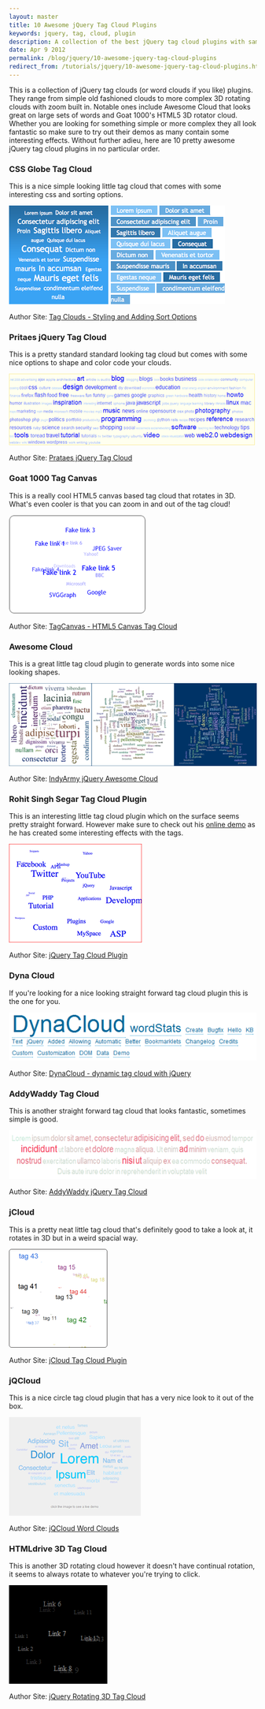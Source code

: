 ```yaml
---
layout: master
title: 10 Awesome jQuery Tag Cloud Plugins
keywords: jquery, tag, cloud, plugin
description: A collection of the best jQuery tag cloud plugins with sample images and demo and download links.
date: Apr 9 2012
permalink: /blog/jquery/10-awesome-jquery-tag-cloud-plugins
redirect_from: /tutorials/jquery/10-awesome-jquery-tag-cloud-plugins.html
---
```


This is a collection of jQuery tag clouds (or word clouds if you like) plugins.  They range from simple old fashioned clouds to more complex 3D rotating clouds with zoom built in.  Notable ones include Awesome Cloud that looks great on large sets of words and Goat 1000's HTML5 3D rotator cloud.  Whether you are looking for something simple or more complex they all look fantastic so make sure to try out their demos as many contain some interesting effects.  Without further adieu, here are 10 pretty awesome jQuery tag cloud plugins in no particular order.

### CSS Globe Tag Cloud

This is a nice simple looking little tag cloud that comes with some interesting css and sorting options.

![cssglobe](/img/cssglobe.png)

Author Site: [Tag Clouds - Styling and Adding Sort Options](http://cssglobe.com/post/4581/tag-clouds-styling-and-adding-sort-options)

### Pritaes jQuery Tag Cloud

This is a pretty standard standard looking tag cloud but comes with some nice options to shape and color code your clouds.

![pritaes](/img/pritaes.png)

Author Site: [Prataes jQuery Tag Cloud](http://www.pritaeas.net/public/jquery/jquery.tagcloud.0.5.0/index.html)

### Goat 1000 Tag Canvas

This is a really cool HTML5 canvas based tag cloud that rotates in 3D.  What's even cooler is that you can zoom in and out of the tag cloud!

![tagcanvas](/img/tagcanvas.png)

Author Site: [TagCanvas - HTML5 Canvas Tag Cloud](http://www.goat1000.com/tagcanvas.php)

### Awesome Cloud

This is a great little tag cloud plugin to generate words into some nice looking shapes.

![awesomecloud](/img/awesomecloud.png)

Author Site: [IndyArmy jQuery Awesome Cloud](http://indyarmy.com/awesomeCloud)

### Rohit Singh Segar Tag Cloud Plugin

This is an interesting little tag cloud plugin which on the surface seems pretty straight forward.  However make sure to check out his [online demo](http://rohitsengar.cueblocks.net/tag-cloud/) as he has created some interesting effects with the tags.

![rohit](/img/rohit.png)

Author Site: [jQuery Tag Cloud Plugin](http://rohitsengar.cueblocks.net/jquery-tag-cloud-plugin/)

### Dyna Cloud

If you're looking for a nice looking straight forward tag cloud plugin this is the one for you.

![dynacloud](/img/dynacloud.png)

Author Site: [DynaCloud - dynamic tag cloud with jQuery](http://johannburkard.de/blog/programming/javascript/dynacloud-a-dynamic-javascript-tag-keyword-cloud-with-jquery.html)

### AddyWaddy Tag Cloud

This is another straight forward tag cloud that looks fantastic, sometimes simple is good.

![addywaddy](/img/addywaddy.png)

Author Site: [AddyWaddy jQuery Tag Cloud](http://addywaddy.github.com/jquery.tagcloud.js/)

### jCloud

This is a pretty neat little tag cloud that's definitely good to take a look at, it rotates in 3D but in a weird spacial way.

![jcloud](/img/jcloud.png)

Author Site: [jCloud Tag Cloud Plugin](http://codepress.ru/jquery/jcloud/)

### jQCloud

This is a nice circle tag cloud plugin that has a very nice look to it out of the box.

![jqcloud](/img/jqcloud.png)

Author Site: [jQCloud Word Clouds](http://primegap.net/2011/03/04/jqcloud-a-jquery-plugin-to-build-neat-word-clouds/)

### HTMLdrive 3D Tag Cloud

This is another 3D rotating cloud however it doesn't have continual rotation, it seems to always rotate to whatever you're trying to click.

![htmldrive](/img/htmldrive.png)

Author Site: [jQuery Rotating 3D Tag Cloud](http://www.htmldrive.net/items/show/412/jquery-rotating-3d-tag-cloud)